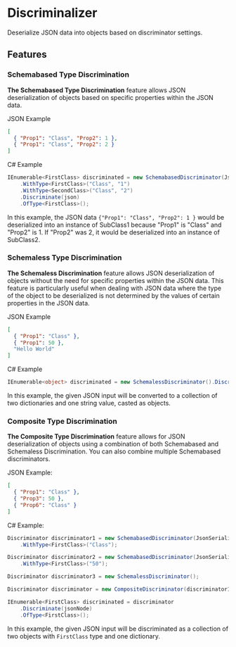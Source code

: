 # Discriminalizer

Deserialize JSON data into objects based on discriminator settings.

## Features

### Schemabased Type Discrimination

**The Schemabased Type Discrimination** feature allows JSON deserialization of objects based on specific properties
within the JSON data.

JSON Example

```json
[
  { "Prop1": "Class", "Prop2": 1 },
  { "Prop1": "Class", "Prop2": 2 }
]
```

C# Example

```csharp
IEnumerable<FirstClass> discriminated = new SchemabasedDiscriminator(JsonSerializerOptions.Default, "Prop1", "Prop2")
    .WithType<FirstClass>("Class", "1")
    .WithType<SecondClass>("Class", "2")
    .Discriminate(json)
    .OfType<FirstClass>();
```

In this example, the JSON data `{"Prop1": "Class", "Prop2": 1 }` would be deserialized into an instance of SubClass1
because "Prop1" is "Class" and "Prop2" is 1. If "Prop2" was 2, it would be deserialized into an instance of SubClass2.

### Schemaless Type Discrimination

**The Schemaless Discrimination** feature allows JSON deserialization of objects without the need for specific
properties within the
JSON data. This feature is particularly useful when dealing with JSON data where the type of the object to be
deserialized is not determined by the values of certain properties in the JSON data.

JSON Example

```json
[
  { "Prop1": "Class" },
  { "Prop1": 50 },
  "Hello World"
]
```

C# Example

```csharp
IEnumerable<object> discriminated = new SchemalessDiscriminator().Discriminate(jsonNode);
```

In this example, the given JSON input will be converted to a collection of two dictionaries and one string value,
casted as objects.

### Composite Type Discrimination

**The Composite Type Discrimination** feature allows for JSON deserialization of objects using a combination of both
Schemabased and Schemaless Discrimination. You can also combine multiple Schemabased discriminators.

JSON Example:

```json
[
  { "Prop1": "Class" },
  { "Prop3": 50 },
  { "Prop6": "Class" }
]
```

C# Example:

```csharp
Discriminator discriminator1 = new SchemabasedDiscriminator(JsonSerializerOptions.Default, "Prop1")
    .WithType<FirstClass>("Class");

Discriminator discriminator2 = new SchemabasedDiscriminator(JsonSerializerOptions.Default, "Prop3")
    .WithType<FirstClass>("50");

Discriminator discriminator3 = new SchemalessDiscriminator();

Discriminator discriminator = new CompositeDiscriminator(discriminator1, discriminator2, discriminator3);

IEnumerable<FirstClass> discriminated = discriminator
    .Discriminate(jsonNode)
    .OfType<FirstClass>();
```

In this example, the given JSON input will be discriminated as a collection of two objects with `FirstClass` type and
one dictionary.